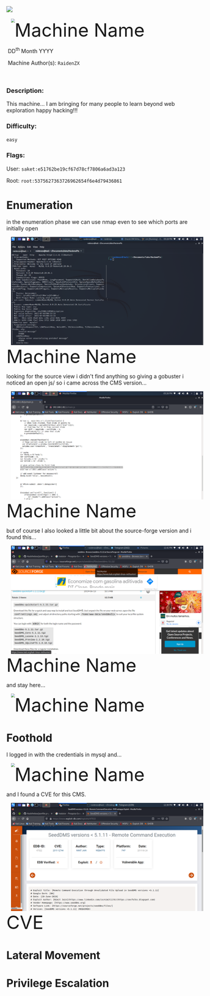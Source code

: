![](assets/banner.png)



<img src="assets/htb.png" style="margin-left: 20px; zoom: 60%;" align=left />    	<font size="10">Machine Name</font>

​		DD<sup>th</sup> Month YYYY

​		Machine Author(s): `RaidenZX`

​		

 



### Description:

This machine...  I am bringing for many people to learn beyond web exploration
happy hacking!!!

### Difficulty:

`easy`

### Flags:

User: `saket:e51762be19cf67d78cf7806a6ad3a123`

Root: `root:5375627363726962654f6e4d79436861`

# Enumeration

in the enumeration phase we can use nmap even to see which ports are initially open


<img src="assets/images/nmapscan.png" style="margin-left: 20px; zoom: 60%;" align=left />    	<font size="10">Machine Name</font>

looking for the source view i didn't find anything so giving a gobuster i noticed an open js/ so i came across the CMS version...

<img src="assets/images/jsonfile.png" style="margin-left: 20px; zoom: 60%;" align=left />    	<font size="10">Machine Name</font>

but of course I also looked a little bit about the source-forge version and i found this...

<img src="assets/images/settings.png" style="margin-left: 20px; zoom: 60%;" align=left />    	<font size="10">Machine Name</font>

and stay here...

<img src="assets/images/settings_xml.png" style="margin-left: 20px; zoom: 60%;" align=left />    	<font size="10">Machine Name</font>

# Foothold
I logged in with the credentials in mysql and...

<img src="assets/images/mysql.png" style="margin-left: 20px; zoom: 60%;" align=left />    	<font size="10">Machine Name</font>

and I found a CVE for this CMS.


<img src="assets/images/CVE.png" style="margin-left: 20px; zoom: 60%;" align=left />    	<font size="10">CVE</font>


# Lateral Movement



# Privilege Escalation

